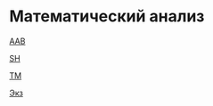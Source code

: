 # Математический анализ  

[AAB](AAB/readme.md)  

[SH](SH/readme.md)  

[TM](TM/TM.md)  

[Экз](Экз/readme.md)  

